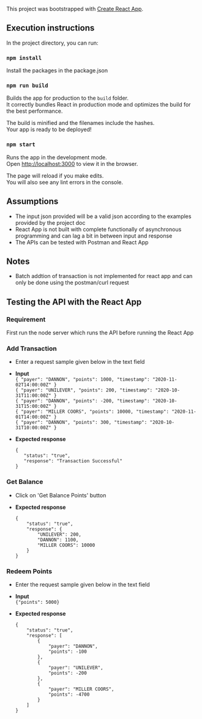
This project was bootstrapped with [Create React App](https://github.com/facebook/create-react-app).

## Execution instructions

In the project directory, you can run:
### `npm install`
Install the packages in the package.json 
### `npm run build`

Builds the app for production to the `build` folder.<br>
It correctly bundles React in production mode and optimizes the build for the best performance.

The build is minified and the filenames include the hashes.<br>
Your app is ready to be deployed!

### `npm start`

Runs the app in the development mode.<br>
Open [http://localhost:3000](http://localhost:3000) to view it in the browser.

The page will reload if you make edits.<br>
You will also see any lint errors in the console.


## Assumptions
- The input json provided will be a valid json according to the examples provided by the project doc
- React App is not built with complete functionally of asynchronous programming and can lag a bit in between input and response
- The APIs can be tested with Postman and React App

## Notes
- Batch addtion of transaction is not implemented for react app and can only be done using the postman/curl request

## Testing the API with the React App

### Requirement
First run the node server which runs the API before running the React App

### Add Transaction
- Enter a request sample given below in the text field
- **Input** <br>
  `{ "payer": "DANNON", "points": 1000, "timestamp": "2020-11-02T14:00:00Z" }` <br>
  `{ "payer": "UNILEVER", "points": 200, "timestamp": "2020-10-31T11:00:00Z" }`<br>
  `{ "payer": "DANNON", "points": -200, "timestamp": "2020-10-31T15:00:00Z" }` <br>
  `{ "payer": "MILLER COORS", "points": 10000, "timestamp": "2020-11-01T14:00:00Z" }`<br>
  `{ "payer": "DANNON", "points": 300, "timestamp": "2020-10-31T10:00:00Z" }`

- **Expected response** <br>
    ```
    {
       "status": "true",
       "response": "Transaction Successful"
    }

### Get Balance
- Click on 'Get Balance Points' button

- **Expected response** <br>
    ```
    {
        "status": "true",
        "response": {
            "UNILEVER": 200,
            "DANNON": 1100,
            "MILLER COORS": 10000
        }
    }
  
### Redeem Points
- Enter the request sample given below in the text field
- **Input** <br>
  `{"points": 5000}` <br>

- **Expected response** <br>
    ```
    {
        "status": "true",
        "response": [
            {
                "payer": "DANNON",
                "points": -100
            },
            {
                "payer": "UNILEVER",
                "points": -200
            },
            {
                "payer": "MILLER COORS",
                "points": -4700
            }
        ]
    }